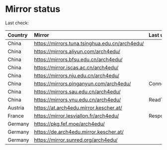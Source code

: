 <script src="./time.js"></script>
# Mirror status
Last check: <script type="text/javascript">localize(1677849987.40598);</script>

|Country|Mirror|Last update|
|:------|:-----|:----------|
|China|https://mirrors.tuna.tsinghua.edu.cn/arch4edu/|<script type="text/javascript">localize(1677825338);</script>|
|China|https://mirrors.aliyun.com/arch4edu/|<script type="text/javascript">localize(1677738997);</script>|
|China|https://mirrors.bfsu.edu.cn/arch4edu/|<script type="text/javascript">localize(1677825338);</script>|
|China|https://mirror.iscas.ac.cn/arch4edu/|<script type="text/javascript">localize(1677825338);</script>|
|China|https://mirrors.nju.edu.cn/arch4edu/|<script type="text/javascript">localize(1677825338);</script>|
|China|https://mirrors.pinganyun.com/arch4edu/|ConnectionError|
|China|https://mirrors.sau.edu.cn/arch4edu/|<script type="text/javascript">localize(1673850842);</script>|
|China|https://mirrors.ynu.edu.cn/arch4edu/|ReadTimeout|
|Austria|https://at.arch4edu.mirror.kescher.at/|<script type="text/javascript">localize(1677825338);</script>|
|France|https://mirror.lesviallon.fr/arch4edu/|Response 502|
|Germany|https://pkg.fef.moe/arch4edu/|<script type="text/javascript">localize(1677825338);</script>|
|Germany|https://de.arch4edu.mirror.kescher.at/|<script type="text/javascript">localize(1677825338);</script>|
|Germany|https://mirror.sunred.org/arch4edu/|<script type="text/javascript">localize(1677825338);</script>|

<script src="./tablefilter/tablefilter.js"></script>
<script src="./table.js"></script>